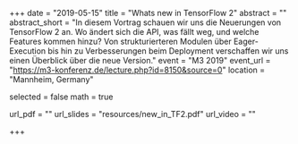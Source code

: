 +++
date = "2019-05-15"
title = "Whats new in TensorFlow 2"
abstract = ""
abstract_short = "In diesem Vortrag schauen wir uns die Neuerungen von TensorFlow 2 an. Wo ändert sich die API, was fällt weg, und welche Features kommen hinzu? Von strukturierteren Modulen über Eager-Execution bis hin zu Verbesserungen beim Deployment verschaffen wir uns einen Überblick über die neue Version."
event = "M3 2019"
event_url = "https://m3-konferenz.de/lecture.php?id=8150&source=0"
location = "Mannheim, Germany"

selected = false
math = true

url_pdf = ""
url_slides = "resources/new_in_TF2.pdf"
url_video = ""

+++
